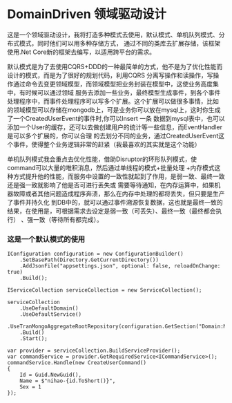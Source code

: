 # DomainDriven 领域驱动设计

这是一个领域驱动设计，我将打造多种模式去使用，默认模式、单机队列模式、分布式模式，同时他们可以用多种存储方式，
通过不同的类库去扩展存储，该框架使用.Net Core新的框架去编写，以适用跨平台的需求。


默认模式是为了去使用CQRS+DDD的一种最简单的方式，他不是为了优化性能而设计的模式，而是为了很好的规划代码，利用CQRS
分离写操作和读操作，写操作通过命令去变更领域模型，而领域模型把业务封装在模型中，这使业务高度集中，有时候可以通过领域
服务去添加一些业务，最终模型生成事件，到各个事件处理程序中，而事件处理程序可以写多个扩展。这个扩展可以做很多事情，比如
的领域模型可以存储在mongodb上，可是业务你可以放在mysql上，这时你生成了一个CreatedUserEvent的事件时,你可以Insert 一条
数据到mysql表中，也可以添加一个User的缓存，还可以去做创建用户的统计等一些信息，而EventHandler是可以多个扩展的，你可以合理
的去划分不同的业务，通过CreatedUserEvent这个事件，使得整个业务逻辑非常的赶紧（我最喜欢的其实就是这个功能）


单机队列模式我会重点去优化性能，借助Disruptor的环形队列模式，使command可以大量的堆积消息，然后通过单线程的模式+批量处理
+内存模式这种方式提升他的性能，而服务中设置的一致性就起到了作用，是弱一致、最终一致还是强一致就影响了他是否可进行丢失或
需要等待通知，在内存运算中，如果机器故障或者其他问题造成程序奔溃，那么在内存中处理的都将丢失，但只要是生产了事件并持久化
到DB中的，就可以通过事件溯源恢复数据，这也就是最终一致的结果，在使用是，可根据需求去设定是弱一致（可丢失）、最终一致（最终都会执行）
、强一致（等待所有都完成）。

### 这是一个默认模式的使用

    IConfiguration configuration = new ConfigurationBuilder()
        .SetBasePath(Directory.GetCurrentDirectory())
        .AddJsonFile("appsettings.json", optional: false, reloadOnChange: true)
        .Build();
    
    IServiceCollection serviceCollection = new ServiceCollection();
    
    serviceCollection
        .UseDefaultDomain()
        .UseDefaultService()
        .UseTranMongoAggregateRootRepository(configuration.GetSection("Domain:MongoDB"))
        .Build()
        .Start();

    var provider = serviceCollection.BuildServiceProvider();
    var commandService = provider.GetRequiredService<ICommandService>();
    commandService.Handle(new CreateUserCommand()
    {
        Id = Guid.NewGuid(),
        Name = $"nihao-{id.ToShort()}",
        Sex = 1
    });


